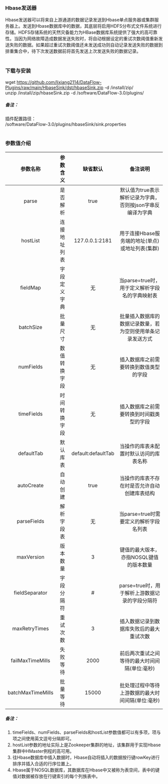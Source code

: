 ### Hbase发送器  
Hbase发送器可以将来自上游通道的数据记录发送到Hbase单点服务器或集群服务器上。发送到Hbase数据库中的数据，其底层将启用HDFS分布式文件系统进行存储。HDFS存储系统的天然灾备能力为HBase数据库系统提供了强大的高可靠性。当因为网络故障造成数据发送失败时，将自动根据设定的重试次数阈值重新发送失败的数据。如果超过重试次数阈值还未发送成功则自动记录发送失败的数据到排重集合中，待下次发送数据前将首先发送上次发送失败的数据记录。  
​      

### 下载与安装  
wget https://github.com/lixiang2114/DataFlow-Plugins/raw/main/HbaseSink/dst/hbaseSink.zip -d /install/zip/  
unzip  /install/zip/hbaseSink.zip -d /software/DataFlow-3.0/plugins/    

##### 备注：  
插件配置路径：  
 /software/DataFlow-3.0/plugins/hbaseSink/sink.properties  
​      

### 参数值介绍  
|参数名称|参数含义|缺省默认|备注说明|
|:-----:|:-------:|:-------:|:-------:|
|parse|是否解析|true|默认值为true表示解析记录为字典，否则按json字串反编译为字典|
|hostList|连接地址列表|127.0.0.1:2181|用于连接Hbase服务端的地址(单点)或地址列表(集群)|
|fieldMap|字段定义字典|无|当parse=true时，用于定义解析字段名的字典映射表|
|batchSize|批量尺寸|无|批量插入数据库的数据记录数量，若为空则使用单条记录发送方式|
|numFields|数值转换字段|无|插入数据库之前需要转换到数值类型的字段|
|timeFields|时间转换字段|无|插入数据库之前需要转换到时间戳类型的字段|
|defaultTab|默认库表|default:defaultTab|当操作的库表未配置时默认访问的库表名称|
|autoCreate|自动创建|true|当操作的库表不存在时是否允许自动创建库表结构|
|parseFields|解析字段表|无|当parse=true时需要定义的解析字段名列表|
|maxVersion|版本数量|3|键值的最大版本，亦指NOSQL键值的版本数量|
|fieldSeparator|字段分隔符|#|parse=true时，用于解析上游数据记录的字段分隔符|
|maxRetryTimes|重试次数|3|插入数据记录到数据库失败后的最大重试次数|
|failMaxTimeMills|失败等待|2000|前后两次重试之间等待的最大时间间隔(单位:毫秒)|
|batchMaxTimeMills|批量等待|15000|批处理过程中等待上游数据的最大时间间隔(单位:毫秒)|

##### 备注：  
1. timeFields、numFields、parseFields和hostList参数值都可以有多项，项与项之间使用英文逗号分隔即可。  
2. hostList参数的地址实际上是Zookeeper集群的地址，该集群用于实现Hbase集群中HMaster例程的高可用。  
3. 往Hbase数据库中插入数据时，Hbase自动将插入的数据按行键rowKey进行排序并插入合适的行序位置上。  
4. Hbase属于NOSQL数据库，其数据库在Hbase中又被称为表空间，表中的键值对数据被存放在行键索引的每个列族表中。  